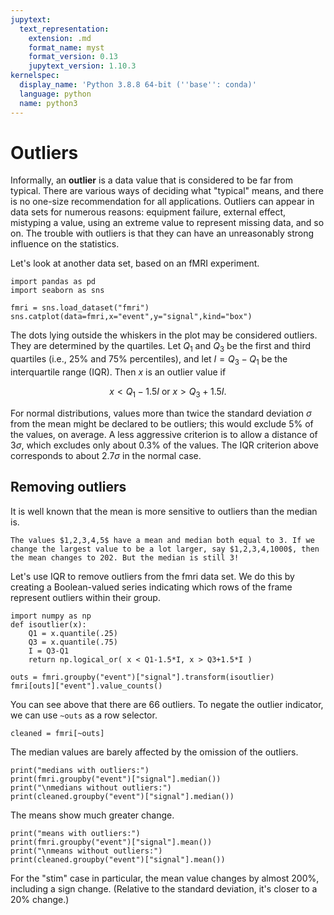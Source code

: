 ```yaml
---
jupytext:
  text_representation:
    extension: .md
    format_name: myst
    format_version: 0.13
    jupytext_version: 1.10.3
kernelspec:
  display_name: 'Python 3.8.8 64-bit (''base'': conda)'
  language: python
  name: python3
---
```


# Outliers

Informally, an **outlier** is a data value that is considered to be far from typical. There are various ways of deciding what "typical" means, and there is no one-size recommendation for all applications. Outliers can appear in data sets for numerous reasons: equipment failure, external effect, mistyping a value, using an extreme value to represent missing data, and so on. The trouble with outliers is that they can have an unreasonably strong influence on the statistics. 

Let's look at another data set, based on an fMRI experiment.

```{code-cell}
import pandas as pd
import seaborn as sns

fmri = sns.load_dataset("fmri")
sns.catplot(data=fmri,x="event",y="signal",kind="box")
```

The dots lying outside the whiskers in the plot may be considered outliers. They are determined by the quartiles. Let $Q_1$ and $Q_3$ be the first and third quartiles (i.e., 25% and 75% percentiles), and let $I=Q_3-Q_1$ be the interquartile range (IQR). Then $x$ is an outlier value if

$$ 
x < Q_1 - 1.5I \text{ or } x > Q_3 + 1.5I.
$$

For normal distributions, values more than twice the standard deviation $\sigma$ from the mean might be declared to be outliers; this would exclude 5% of the values, on average. A less aggressive criterion is to allow a distance of $3\sigma$, which excludes only about 0.3% of the values. The IQR criterion above corresponds to about $2.7\sigma$ in the normal case.


## Removing outliers

It is well known that the mean is more sensitive to outliers than the median is. 

```{prf:example}
The values $1,2,3,4,5$ have a mean and median both equal to 3. If we change the largest value to be a lot larger, say $1,2,3,4,1000$, then the mean changes to 202. But the median is still 3!
```

Let's use IQR to remove outliers from the fmri data set. We do this by creating a Boolean-valued series indicating which rows of the frame represent outliers within their group. 

```{code-cell} ipython3
import numpy as np
def isoutlier(x):
    Q1 = x.quantile(.25)
    Q3 = x.quantile(.75)
    I = Q3-Q1
    return np.logical_or( x < Q1-1.5*I, x > Q3+1.5*I )

outs = fmri.groupby("event")["signal"].transform(isoutlier)
fmri[outs]["event"].value_counts()
```

You can see above that there are 66 outliers. To negate the outlier indicator, we can use `~outs` as a row selector.

```{code-cell} ipython3
cleaned = fmri[~outs]
```

The median values are barely affected by the omission of the outliers. 

```{code-cell}
print("medians with outliers:")
print(fmri.groupby("event")["signal"].median())
print("\nmedians without outliers:")
print(cleaned.groupby("event")["signal"].median())
```

The means show much greater change.

```{code-cell}
print("means with outliers:")
print(fmri.groupby("event")["signal"].mean())
print("\nmeans without outliers:")
print(cleaned.groupby("event")["signal"].mean())
```

For the "stim" case in particular, the mean value changes by almost 200%, including a sign change. (Relative to the standard deviation, it's closer to a 20% change.)  